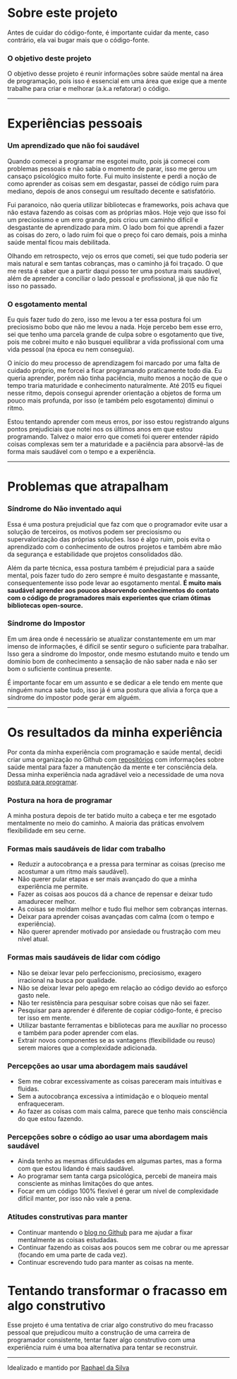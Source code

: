 # Sobre este projeto

Antes de cuidar do código-fonte, é importante cuidar da mente, caso contrário, ela vai bugar mais que o código-fonte.

### O objetivo deste projeto

O objetivo desse projeto é reunir informações sobre saúde mental na área de programação, pois isso é essencial em uma área que exige que a mente trabalhe para criar e melhorar (a.k.a refatorar) o código.

***

# Experiências pessoais

### Um aprendizado que não foi saudável

Quando comecei a programar me esgotei muito, pois já comecei com problemas pessoais
e não sabia o momento de parar, isso me
gerou um cansaço psicológico muito forte. Fui muito insistente e perdi a noção de
como aprender as coisas sem em desgastar, passei de código ruim para mediano, depois
de anos consegui um resultado decente e satisfatório.

Fui paranoico, não queria utilizar bibliotecas e frameworks, pois achava que não estava
fazendo as coisas com as próprias mãos. Hoje vejo que isso foi um preciosismo e um erro grande, pois criou um caminho difícil e desgastante de aprendizado para mim. O lado bom
foi que aprendi a fazer as coisas do zero, o lado ruim foi que o preço foi caro demais, pois
a minha saúde mental ficou mais debilitada.

Olhando em retrospecto, vejo os erros que cometi, sei que tudo poderia ser mais natural e
sem tantas cobranças, mas o caminho já foi traçado. O que me resta é saber que a partir 
daqui posso ter uma postura mais saudável, além de aprender a
conciliar o lado pessoal e profissional, já que não fiz isso no passado.

### O esgotamento mental

Eu quis fazer tudo do zero, isso me levou a ter essa postura foi um preciosismo bobo que
não me levou a nada. Hoje percebo bem esse erro, sei que tenho uma parcela grande de
culpa sobre o esgotamento que tive, pois me cobrei muito e não busquei equilibrar a vida
profissional com uma vida pessoal (na época eu nem conseguia).

O início do meu processo de aprendizagem foi marcado por uma falta de cuidado próprio,
me forcei a ficar programando praticamente todo dia. Eu queria aprender, porém não
tinha paciência, muito menos a noção de que o tempo traria maturidade e conhecimento
naturalmente. Até 2015 eu fiquei nesse ritmo, depois consegui aprender orientação a
objetos de forma um pouco mais profunda, por isso (e também pelo esgotamento) diminui
o ritmo.

Estou tentando aprender com meus erros, por isso estou registrando alguns pontos
prejudiciais que notei nos os últimos anos em que estou programando. Talvez o maior
erro que cometi foi querer entender rápido coisas complexas sem ter a maturidade e a
paciência para absorvê-las de forma mais saudável com o tempo e a experiência.

***

# Problemas que atrapalham

### Síndrome do Não inventado aqui

Essa é uma postura prejudicial que faz com que o programador evite usar a solução de terceiros, os motivos podem ser preciosismo ou supervalorização das próprias soluções. Isso é algo ruim, pois evita o aprendizado com o conhecimento de outros projetos e também abre mão da segurança e estabilidade que projetos consolidados dão.

Além da parte técnica, essa postura também é prejudicial para a saúde mental, pois fazer tudo do zero sempre é muito desgastante e massante, consequentemente isso pode levar ao esgotamento mental. **É muito mais saudável aprender aos poucos absorvendo conhecimentos do contato com o código de programadores mais experientes que criam ótimas bibliotecas open-source.**

### Síndrome do Impostor

Em um área onde é necessário se atualizar constantemente em um mar imenso de informações, é difícil se sentir seguro o suficiente para trabalhar. Isso gera a síndrome do Impostor, onde mesmo estutando muito e tendo um domínio bom de conhecimento a sensação de não saber nada e não ser bom o suficiente continua presente.

É importante focar em um assunto e se dedicar a ele tendo em mente que ninguém nunca sabe tudo, isso já é uma postura que alivia a força que a síndrome do impostor pode gerar em alguém.

***

# Os resultados da minha experiência

Por conta da minha experiência com programação e saúde mental, decidi criar uma organização no Github com [repositórios](https://github.com/programador-cansado) com informações sobre saúde mental para fazer a manutenção da mente e ter consciência dela. Dessa minha experiência nada agradável veio a necessidade de uma nova [postura para programar](https://github.com/raphael-da-silva/postura-na-hora-de-programar).

### Postura na hora de programar

A minha postura depois de ter batido muito a cabeça e ter me esgotado mentalmente no meio do caminho. A maioria das práticas envolvem flexibilidade em seu cerne.

### Formas mais saudáveis de lidar com trabalho

* Reduzir a autocobrança e a pressa para terminar as coisas (preciso me acostumar a um ritmo mais saudável).
* Não querer pular etapas e ser mais avançado do que a minha experiência me permite.
* Fazer as coisas aos poucos dá a chance de repensar e deixar tudo amadurecer melhor.
* As coisas se moldam melhor e tudo flui melhor sem cobranças internas.
* Deixar para aprender coisas avançadas com calma (com o tempo e experiência).
* Não querer aprender motivado por ansiedade ou frustração com meu nível atual.

### Formas mais saudáveis de lidar com código

* Não se deixar levar pelo perfeccionismo, preciosismo, exagero irracional na busca por qualidade.
* Não se deixar levar pelo apego em relação ao código devido ao esforço gasto nele.
* Não ter resistência para pesquisar sobre coisas que não sei fazer.
* Pesquisar para aprender é diferente de copiar código-fonte, é preciso ter isso em mente.
* Utilizar bastante ferramentas e bibliotecas para me auxíliar no processo e também para poder aprender com elas.
* Extrair novos componentes se as vantagens (flexibilidade ou reuso) serem maiores que a complexidade adicionada.

### Percepções ao usar uma abordagem mais saudável

* Sem me cobrar excessivamente as coisas pareceram mais intuitívas e fluidas.
* Sem a autocobrança excessiva a intimidação e o bloqueio mental enfraqueceram.
* Ao fazer as coisas com mais calma, parece que tenho mais consciência do que estou fazendo.

### Percepções sobre o código ao usar uma abordagem mais saudável

* Ainda tenho as mesmas dificuldades em algumas partes, mas a forma com que estou lidando é mais saudável.
* Ao programar sem tanta carga psicológica, percebi de maneira mais consciente as minhas limitações do que antes.
* Focar em um código 100% flexível é gerar um nível de complexidade difícil manter, por isso não vale a pena.

### Atitudes construtivas para manter

* Continuar mantendo o [blog no Github](https://raphael-da-silva.github.io/) para me ajudar a fixar mentalmente as coisas estudadas.
* Continuar fazendo as coisas aos poucos sem me cobrar ou me apressar (focando em uma parte de cada vez).
* Continuar escrevendo tudo para manter as coisas na mente.

# Tentando transformar o fracasso em algo construtivo

Esse projeto é uma tentativa de criar algo construtivo do meu fracasso pessoal que prejudicou muito a construção
de uma carreira de programador consistente, tentar fazer algo construtivo com uma experiência ruim é uma boa alternativa para tentar se reconstruir.

***

Idealizado e mantido por [Raphael da Silva](https://github.com/raphael-da-silva)
